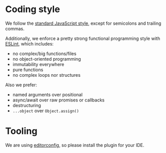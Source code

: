 # Coding style

We follow the [standard JavaScript style](https://standardjs.com), except
for semicolons and trailing commas.

Additionally, we enforce a pretty strong functional programming style with
[ESLint](http://eslint.org/), which includes:

- no complex/big functions/files
- no object-oriented programming
- immutability everywhere
- pure functions
- no complex loops nor structures

Also we prefer:

- named arguments over positional
- async/await over raw promises or callbacks
- destructuring
- `...object` over `Object.assign()`

# Tooling

We are using [editorconfig](http://editorconfig.org/), so please install the
plugin for your IDE.
